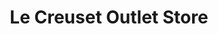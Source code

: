 ---
title: "Le Creuset Outlet Store"
url: /manchester-center/le-creuset-outlet-store/
shop: houseware
---